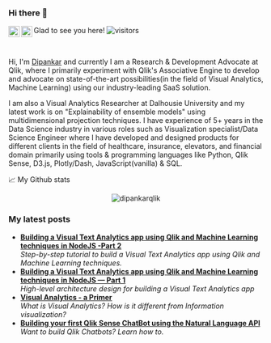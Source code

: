 ### Hi there 👋

<a href="https://twitter.com/Dipankartnt">
  <img align="left" alt="Dipankar Mazumdar | Twitter" width="22px" src="https://raw.githubusercontent.com/peterthehan/peterthehan/master/assets/twitter.svg" />
</a>
<a href="https://www.linkedin.com/in/dipankar-mazumdar/">
  <img align="left" alt="Dipankar's LinkedIn" width="22px" src="https://raw.githubusercontent.com/peterthehan/peterthehan/master/assets/linkedin.svg" />
</a>

<!--
**dipankarqlik/dipankarqlik** is a ✨ _special_ ✨ repository because its `README.md` (this file) appears on your GitHub profile.

Here are some ideas to get you started:

- 🔭 I’m currently working on ...
- 🌱 I’m currently learning ...
- 👯 I’m looking to collaborate on ...
- 🤔 I’m looking for help with ...
- 💬 Ask me about ...
- 📫 How to reach me: ...
- 😄 Pronouns: ...
- ⚡ Fun fact: ...
-->
Glad to see you here! ![visitors](https://visitor-badge.glitch.me/badge?page_id=dipankarqlik.dipankarqlik)

<br />

Hi, I'm [Dipankar](https://dipankar.substack.com) and currently I am a Research & Development Advocate at Qlik, where I primarily experiment with Qlik's Associative Engine to develop and advocate on state-of-the-art possibilities(in the field of Visual Analytics, Machine Learning) using our industry-leading SaaS solution. 

I am also a Visual Analytics Researcher at Dalhousie University and my latest work is on "Explainability of ensemble models" using multidimensional projection techniques. I have experience of 5+ years in the Data Science industry in various roles such as Visualization specialist/Data Science Engineer where I have developed and designed products for different clients in the field of healthcare, insurance, elevators, and financial domain primarily using tools & programming languages like Python, Qlik Sense, D3.js, Plotly/Dash, JavaScript(vanilla) & SQL.

📈 My Github stats

<p align="center"> <img src="https://github-readme-stats.vercel.app/api?username=dipankarqlik&show_icons=true&theme=gotham" alt="dipankarqlik" />

<h3>My latest posts</h3>
<ul>
  <li><a href="https://dipankar-tnt.medium.com/building-a-visual-text-analytics-app-using-qlik-and-machine-learning-techniques-in-nodejs-part-2-afaf139b6e26"><b> Building a Visual Text Analytics app using Qlik and Machine Learning techniques in NodeJS -Part 2</b></a><br/><i>Step-by-step tutorial to build a Visual Text Analytics app using Qlik and Machine Learning techniques.</i></li>
  <li><a href="https://dipankar-tnt.medium.com/building-a-visual-text-analytics-app-using-qlik-and-machine-learning-techniques-in-nodejs-part-1-5adaa73f290a"><b> Building a Visual Text Analytics app using Qlik and Machine Learning techniques in NodeJS — Part 1</b></a><br/><i> High-level architecture design for building a Visual Text Analytics app</i></li>
  <li><a href="https://dipankar-tnt.medium.com/visual-analytics-a-primer-4a912819ad29"><b>Visual Analytics - a Primer</b></a><br/><i>What is Visual Analytics? How is it different from Information visualization?</i></li>
  <li><a href="https://dipankar-tnt.medium.com/building-your-first-qlik-sense-chatbot-using-the-natural-language-api-c5b9bcfed7cc"><b>Building your first Qlik Sense ChatBot using the Natural Language API</b></a><br/><i>Want to build Qlik Chatbots? Learn how to.</i></li>
</ul>
